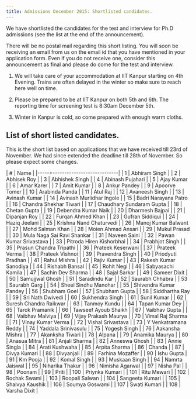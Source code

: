 ```yaml
---
title: Admissions December 2015: Shortlisted candidates.
---
```


We have shortlisted the candidates for the test and interview for Ph.D
admissions (see the list at the end of the announcement).

<!--more-->

There will be no postal mail regarding this short listing. You will
soon be receiving an email from us on the email id that you have
mentioned in your application form. Even if you do not receive one,
consider this announcement as final and please do come for the test
and interview.

1. We will take care of your accommodation at IIT Kanpur starting on
   4th Evening. Trains are often delayed in the winter so make sure to
   reach here well on time.

2. Please be prepared to be at IIT Kanpur on both 5th and 6th.
   The reporting time for screening test is 8:30am December 5th.

3. Winter in Kanpur is cold, so come prepared with enough warm cloths.


## List of short listed candidates.

This is the short list based on applications that we have received
till 23rd of November. We had since extended the deadline till 28th of
November. So please expect some changes.


|   # | Name                       |
|-----+----------------------------|
|   1 | Abhiram Singh              |
|   2 | Abhisek Roy                |
|   3 | Abhishek Singh             |
|   4 | Abinash Pujahari           |
|   5 | Ajay Kumar                 |
|   6 | Amar Karer                 |
|   7 | Amit Kumar                 |
|   8 | Ankur Pandey               |
|   9 | Apoorve Tomer              |
|  10 | Arabinda Panda             |
|  11 | Atul Raj                   |
|  12 | Avaneesh Singh             |
|  13 | Avinash Kumar              |
|  14 | Avinash Murlidhar Ingole   |
|  15 | Badri Narayana Patro       |
|  16 | Chandra Shekhar Tiwari     |
|  17 | Chaudhary Sundaram Gupta   |
|  18 | Chetan Gupta               |
|  19 | Debendra Kumar Naik        |
|  20 | Dharmesh Bajpai            |
|  21 | Dipanjan Roy               |
|  22 | Furqan Ahmed Khan          |
|  23 | Gufran Siddiqui            |
|  24 | Haziq Jeelani              |
|  25 | Krishna Nand Chaturvedi    |
|  26 | Manoj Kumar Balwant        |
|  27 | Mohd Salman Khan           |
|  28 | Moien Ahmad Ansari         |
|  29 | Mukul Prasad               |
|  30 | Mula Naga Sai Ravi Shankar |
|  31 | Naveen Saini               |
|  32 | Pawan Kumar Srivastava     |
|  33 | Pitroda Hiren Kishorbhai   |
|  34 | Prabhjot Singh             |
|  35 | Prasun Chandra Tripathi    |
|  36 | Prateek Keserwani          |
|  37 | Prateek Verma              |
|  38 | Prateek Vishnoi            |
|  39 | Pravendra Singh            |
|  40 | Priodyuti Pradhan          |
|  41 | Rahul Mishra               |
|  42 | Rajiv Kumar                |
|  43 | Rakesh Kumar Sanodiya      |
|  44 | Rishabh Bansal             |
|  45 | Rohit Negi                 |
|  46 | Sabyasachi Kamila          |
|  47 | Sachin Dev Sharma          |
|  48 | Sajal Sarkar               |
|  49 | Sameer Dixit               |
|  50 | Samujjwal Ghosh            |
|  51 | Saradindu Kar              |
|  52 | Saurabh Chhabra            |
|  53 | Saurabh Garg               |
|  54 | Sheel Sindhu Manohar       |
|  55 | Shivendra Kumar Pandey     |
|  56 | Shubham Goel               |
|  57 | Shubham Gupta              |
|  58 | Siddhartha Ray             |
|  59 | Sri Nath Dwivedi           |
|  60 | Sukhendra Singh            |
|  61 | Sunil Kumar                |
|  62 | Suresh Chandra Raikwar     |
|  63 | Tanmoy Kundu               |
|  64 | Tapan Kumar Dey            |
|  65 | Tarok Pramanik             |
|  66 | Tawseef Ayoub Shaikh       |
|  67 | Vaibhav Gupta              |
|  68 | Vaibhav Malviya            |
|  69 | Vijay Prakash Maurya       |
|  70 | Vimal Raj Sharma           |
|  71 | Vinay Kumar Verma          |
|  72 | Vishal Srivastava          |
|  73 | Y Venkatramana Reddy       |
|  74 | Yaddala Srinivasulu        |
|  75 | Yogesh Singh               |
|  76 | Aakansha Mishra            |
|  77 | Akanksha Tiwari            |
|  78 | Alpana                     |
|  79 | Anamika Maurya             |
|  80 | Anasua Mitra               |
|  81 | Anjali Sharma              |
|  82 | Anneswa Ghosh              |
|  83 | Annie Singla               |
|  84 | Arati Kushwaha             |
|  85 | Arpita Sharma              |
|  86 | Chanda                     |
|  87 | Divya Kumari               |
|  88 | Divyanjali                 |
|  89 | Farhina Mozaffer           |
|  90 | Ishu Gupta                 |
|  91 | Km Pooja                   |
|  92 | Komal Singh                |
|  93 | Muskaan Singh              |
|  94 | Namrta Jaiswal             |
|  95 | Niharika Thakur            |
|  96 | Nimisha Agarwal            |
|  97 | Nisha Pal                  |
|  98 | Poonam                     |
|  99 | Priti                      |
| 100 | Priynka Kumari             |
| 101 | Ritu Mewari                |
| 102 | Rochak Swami               |
| 103 | Roopali Salwan             |
| 104 | Sangeeta Kumari            |
| 105 | Shaivya Kaushik            |
| 106 | Soumya Goswami             |
| 107 | Swati Kumari               |
| 108 | Varsha Dixit               |
